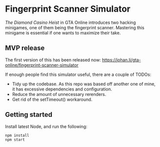 # Fingerprint Scanner Simulator

*The Diamond Casino Heist* in GTA Online introduces two hacking minigames,
one of them being the fingerprint scanner. Mastering this minigame is essential if one
wants to maximize their take.

## MVP release

The first version of this has been released now:
https://johan.li/gta-online/fingerprint-scanner-simulator

If enough people find this simulator useful, there are a couple of TODOs:
- Tidy up the codebase. As this repo was based off another one of mine, it has excessive dependencies
and configuration.
- Reduce the amount of unnecessary rerenders.
- Get rid of the setTimeout() workaround.

## Getting started

Install latest Node, and run the following:

```
npm install
npm start
```
